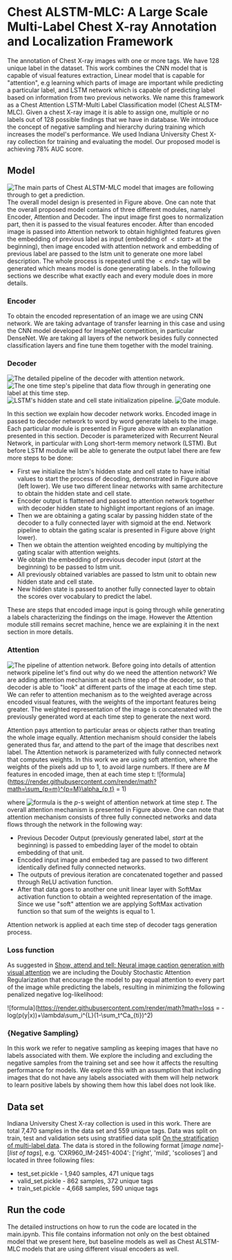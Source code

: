 # Chest ALSTM-MLC: A Large Scale Multi-Label Chest X-ray Annotation and Localization Framework

The annotation of Chest X-ray images with one or more tags. We have 128 unique label in the dataset. This work combines the CNN model that is capable of visual features extraction, Linear model that is capable for "attention", e.g learning which parts of image are important while predicting a particular label, and LSTM network which is capable of predicting label based on information from two previous networks. We name this framework as a Chest Attention LSTM-Multi Label Classification model (Chest ALSTM-MLC). Given a chest X-ray image it is able to assign one, multiple or no labels out of 128 possible findings that we have in database. We introduce the concept of negative sampling and hierarchy during training which increases the model's performance. We used Indiana University Chest X-ray collection for training and evaluating the model. Our proposed model is achieving 78\% AUC score. 

## Model
![The main parts of Chest ALSTM-MLC model that images are following through to get a prediction.](https://github.com/RufinaMay/MedicalReports_v1/raw/master/model_diagrams/methodology_overall.png)
The overall model design is presented in Figure above. One can note that the overall proposed model contains of three different modules, namely Encoder, Attention and Decoder. The input image first goes to normalization part, then it is passed to the visual features encoder. After than encoded image is passed into Attention network to obtain highlighted features given the embedding of previous label as input (embedding of $<start>$ at the beginning), then image encoded with attention network and embedding of previous label are passed to the lstm unit to generate one more label description. The whole process is repeated until the $<end>$ tag will be generated which means model is done generating labels. In the following sections we describe what exactly each and every module does in more details.
  ### Encoder
  To obtain the encoded representation of an image we are using CNN network. We are taking advantage of transfer learning in this case and using the CNN model developed for ImageNet competition, in particular DenseNet. We are taking all layers of the network besides fully connected classification layers and fine tune them together with the model training. 
  ### Decoder
  ![The detailed pipeline of the decoder with attention network.](https://github.com/RufinaMay/MedicalReports_v1/raw/master/model_diagrams/decoder_overall.png)
  ![The one time step's pipeline that data flow through in generating one label at this time step.](https://github.com/RufinaMay/MedicalReports_v1/raw/master/model_diagrams/decoder.png)
  ![LSTM's hidden state and cell state initialization pipeline.](https://github.com/RufinaMay/MedicalReports_v1/raw/master/model_diagrams/hidden_state.png)
    ![Gate module.](https://github.com/RufinaMay/MedicalReports_v1/raw/master/model_diagrams/gate.png)

In this section we explain how decoder network works. Encoded image in passed to decoder network to word by word generate labels to the image. Each particular module is presented in Figure above with an explanation presented in this section. Decoder is parameterized with Recurrent Neural Network, in particular with Long short-term memory network (LSTM). But before LSTM module will be able to generate the output label there are few more steps to be done:

- First we initialize the lstm's hidden state and cell state to have initial values to start the process of decoding, demonstrated in Figure above (left lower). We use two different linear networks with same architecture to obtain the hidden state and cell state.
- Encoder output is flattened and passed to attention network together with decoder hidden state to highlight important regions of an image.
- Then we are obtaining a gating scalar by passing hidden state of the decoder to a fully connected layer with sigmoid at the end. Network pipeline to obtain the gating scalar is presented in Figure above (right lower).
- Then we obtain the attention weighted encoding by multiplying the gating scalar with attention weights.
- We obtain the embedding of previous decoder input (*start* at the beginning) to be passed to lstm unit.
- All previously obtained variables are passed to lstm unit to obtain new hidden state and cell state.
- New hidden state is passed to another fully connected layer to obtain the scores over vocabulary to predict the label.

These are steps that encoded image input is going through while generating a labels characterizing the findings on the image. However the Attention module still remains secret machine, hence we are explaining it in the next section in more details.

### Attention
  ![The pipeline of attention network.](https://github.com/RufinaMay/MedicalReports_v1/raw/master/model_diagrams/attention.png)
Before going into details of attention network pipeline let's find out why do we need the attention network? We are adding attention mechanism at each time step of the decoder, so that decoder is able to "look" at different parts of the image at each time step. We can refer to attention mechanism as to the weighted average across encoded visual features, with the weights of the important features being greater. The weighted representation of the image is concatenated with the previously generated word at each time step to generate the next word. 

Attention pays attention to particular areas or objects rather than treating the whole image equally. Attention mechanism should consider the labels generated thus far, and attend to the part of the image that describes next label.
The Attention network is parameterized with fully connected network that computes weights. In this work we are using soft attention, where the weights of the pixels add up to 1, to avoid large numbers. If there are *M* features in encoded image, then at each time step t:
![formula](https://render.githubusercontent.com/render/math?math=\sum_{p=m}^{p=M}\alpha_{p,t} = 1)

where ![formula](https://render.githubusercontent.com/render/math?math=\alpha_{p,t})
is the *p*-s weight of attention network at time step *t*. The overall attention mechanism is presented in Figure above. One can note that attention mechanism consists of three fully connected networks and data flows through the network in the following way: 

- Previous Decoder Output (previously generated label, *start* at the beginning) is passed to embedding layer of the model to obtain embedding of that unit.
- Encoded input image and embeded tag are passed to two different identically defined fully connected networks.
- The outputs of previous iteration are concatenated together and passed through ReLU activation function.
- After that data goes to another one unit linear layer with SoftMax activation function to obtain a weighted representation of the image. Since we use "soft" attention we are applying SoftMax activation function so that sum of the weights is equal to 1.

Attention network is applied at each time step of decoder tags generation process. 

### Loss function
As suggested in [Show, attend and tell: Neural image caption generation with visual attention](http://www.jmlr.org/proceedings/papers/v37/xuc15.pdf) we are including the Doubly Stochastic Attention Regularization that encourage the model to pay equal attention to every part of the image while predicting the labels, resulting in minimizing the following penalized negative log-likelihood: 

![formula](https://render.githubusercontent.com/render/math?math=loss = -log(p(y|x))+\lambda\sum_i^{L}(1-\sum_t^Ca_{ti})^2)

### {Negative Sampling}
In this work we refer to negative sampling as keeping images that have no labels associated with them. We explore the including and excluding the negative samples from the training set and see how it affects the resulting performance for models. We explore this with an assumption that including images that do not have any labels associated with them will help network to learn positive labels by showing them how this label does not look like. 

## Data set
Indiana University Chest X-ray collection is used in this work. There are total 7,470 samples in the data set and 559 unique tags. Data was split on train, test and validation sets using stratified data split [On the stratification of multi-label data](https://link.springer.com/chapter/10.1007/978-3-642-23808-6_10). The data is stored in the following format [*image name*]-[*list of tags*], e.g. 'CXR960_IM-2451-4004': ['right', 'mild', 'scolioses'] and located in three following files:
- test_set.pickle - 1,940 samples, 471 unique tags
- valid_set.pickle - 862 samples, 372 unique tags
- train_set.pickle - 4,668 samples, 590 unique tags

## Run the code
The detailed instructions on how to run the code are located in the main.ipynb. This file contains information not only on the best obtained model that we present here, but baseline models as well as Chest ALSTM-MLC models that are using different visual encoders as well. 
